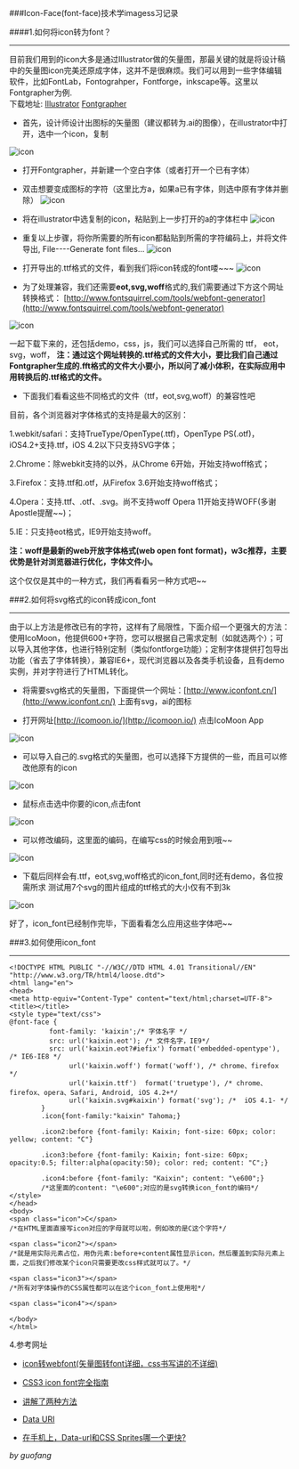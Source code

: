 ###Icon-Face(font-face)技术学imagess习记录

####1.如何将icon转为font？

---

目前我们用到的icon大多是通过Illustrator做的矢量图，那最关键的就是将设计稿中的矢量图icon完美还原成字体，这并不是很麻烦。我们可以用到一些字体编辑软件，比如FontLab，Fontograhper，Fontforge，inkscape等。这里以Fontgrapher为例.	
下载地址:
[Illustrator](http://www.skycn.com/soft/appid/21484.html)
[Fontgrapher](http://www.pc6.com/softview/SoftView_57664.html)

* 首先，设计师设计出图标的矢量图（建议都转为.ai的图像），在illustrator中打开，选中一个icon，复制

![icon](images/icon_1.png)

* 打开Fontgrapher，并新建一个空白字体（或者打开一个已有字体）
* 双击想要变成图标的字符（这里比方a，如果a已有字体，则选中原有字体并删除）
![icon](images/icon_2.png)
* 将在illustrator中选复制的icon，粘贴到上一步打开的a的字体栏中
![icon](images/icon_3.png)
* 重复以上步骤，将你所需要的所有icon都黏贴到所需的字符编码上，并将文件导出,
File----Generate font files...
![icon](images/icon_4.png)
* 打开导出的.ttf格式的文件，看到我们将icon转成的font喽~~~
![icon](images/icon_5.png)

* 为了处理兼容，我们还需要**eot,svg,woff**格式的,我们需要通过下方这个网址转换格式：
[http://www.fontsquirrel.com/tools/webfont-generator](http://www.fontsquirrel.com/tools/webfont-generator)

![icon](images/icon_6.png)

一起下载下来的，还包括demo，css，js，我们可以选择自己所需的 ttf， eot，svg，woff，
**注：通过这个网址转换的.ttf格式的文件大小，要比我们自己通过Fontgrapher生成的.fft格式的文件大小要小，所以问了减小体积，在实际应用中用转换后的.ttf格式的文件。**

* 下面我们看看这些不同格式的文件（ttf，eot,svg,woff）的兼容性吧

目前，各个浏览器对字体格式的支持是最大的区别：

1.webkit/safari：支持TrueType/OpenType(.ttf)，OpenType PS(.otf)，iOS4.2+支持.ttf，iOS 4.2以下只支持SVG字体；

2.Chrome：除webkit支持的以外，从Chrome 6开始，开始支持woff格式；

3.Firefox：支持.ttf和.otf，从Firefox 3.6开始支持woff格式；

4.Opera：支持.ttf、.otf、.svg。尚不支持woff Opera 11开始支持WOFF(多谢Apostle提醒~~)；

5.IE：只支持eot格式，IE9开始支持woff。

**注：woff是最新的web开放字体格式(web open font format)，w3c推荐，主要优势是针对浏览器进行优化，字体文件小。**

这个仅仅是其中的一种方式，我们再看看另一种方式吧~~

###2.如何将svg格式的icon转成icon_font

---

由于以上方法是修改已有的字符，这样有了局限性，下面介绍一个更强大的方法：
使用IcoMoon，他提供600+字符，您可以根据自己需求定制（如就选两个）；可以导入其他字体，也进行特别定制（类似fontforge功能）；定制字体提供打包导出功能（省去了字体转换），兼容IE6+，现代浏览器以及各类手机设备，且有demo实例，并对字符进行了HTML转化。

* 将需要svg格式的矢量图，下面提供一个网址：[http://www.iconfont.cn/](http://www.iconfont.cn/)  上面有svg，ai的图标

* 打开网址[http://icomoon.io/](http://icomoon.io/) 点击IcoMoon App

![icon](images/icon_8.png)

* 可以导入自己的.svg格式的矢量图，也可以选择下方提供的一些，而且可以修改他原有的icon

![icon](images/icon_9.png)

* 鼠标点击选中你要的icon,点击font

![icon](images/icon_10.png)

* 可以修改编码，这里面的编码，在编写css的时候会用到哦~~

![icon](images/icon_11.png)

* 下载后同样会有.ttf，eot,svg,woff格式的icon_font,同时还有demo，各位按需所求
测试用7个svg的图片组成的ttf格式的大小仅有不到3k

![icon](images/icon_14.png)

好了，icon_font已经制作完毕，下面看看怎么应用这些字体吧~~

###3.如何使用icon_font

---

	<!DOCTYPE HTML PUBLIC "-//W3C//DTD HTML 4.01 Transitional//EN" "http://www.w3.org/TR/html4/loose.dtd">
	<html lang="en">
	<head>
	<meta http-equiv="Content-Type" content="text/html;charset=UTF-8">
	<title></title>
	<style type="text/css">
	@font-face {
		  	  font-family: 'kaixin';/* 字体名字 */
		  	  src: url('kaixin.eot'); /* 文件名字，IE9*/
		   	  src: url('kaixin.eot?#iefix') format('embedded-opentype'), /* IE6-IE8 */
		           url('kaixin.woff') format('woff'), /* chrome、firefox */
		           url('kaixin.ttf')  format('truetype'), /* chrome、firefox、opera、Safari, Android, iOS 4.2+*/
		           url('kaixin.svg#kaixin') format('svg'); /*  iOS 4.1- */
		    }
		    .icon{font-family:"kaixin" Tahoma;}

		    .icon2:before {font-family: Kaixin; font-size: 60px; color: yellow; content: "C"}

		    .icon3:before {font-family: Kaixin; font-size: 60px; opacity:0.5; filter:alpha(opacity:50); color: red; content: "C";}

			.icon4:before {font-family: "Kaixin"; content: "\e600";}
			/*这里面的content: "\e600";对应的是svg转换icon_font的编码*/
	</style>
	</head>
	<body>
	<span class="icon">C</span>
	/*在HTML里面直接写icon对应的字母就可以啦，例如改的是C这个字符*/

	<span class="icon2"></span>
	/*就是用实际元素占位，用伪元素:before+content属性显示icon，然后覆盖到实际元素上面，之后我们修改某个icon只需要更改css样式就可以了。*/

	<span class="icon3"></span>
	/*所有对字体操作的CSS属性都可以在这个icon_font上使用啦*/

	<span class="icon4"></span>
	
	</body>
	</html>


4.参考网址


* [icon转webfont(矢量图转font详细，css书写讲的不详细)](http://stupig.me/tech/2012/11/27/transfer-icon-to-webfont.html)

* [CSS3 icon font完全指南](http://www.qianduan.net/css3-icon-font-guide.html)

* [讲解了两种方法](http://www.zhangxinxu.com/wordpress/2012/06/free-icon-font-usage-icomoon/)

* [Data URI](http://sjolzy.cn/What-is-the-data-URI-scheme-and-how-to-use-the-data-URI-scheme.html)

* [在手机上，Data-url和CSS Sprites哪一个更快?](http://ourjs.com/detail/532bdaea6922aa7e1d000002)

*by guofang*
